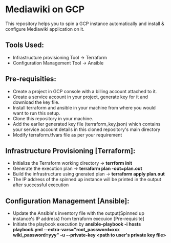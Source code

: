 # Mediawiki on GCP

This repository helps you to spin a GCP instance automatically and install & configure Mediawiki application on it.

## Tools Used:

* Infrastructure provisioning Tool -> Terraform
* Configuration Management Tool -> Ansible

## Pre-requisities:

* Create a project in GCP console with a billing account attached to it.
* Create a service account in your project, generate key for it and download the key file.
* Install terraform and ansible in your machine from where you would want to run this setup.
* Clone this repository in your machine.
* Add the earlier generated key file (terraform_key.json) which contains your service account details in this cloned repository's main directory
* Modify terraform.tfvars file as per your requirement

## Infrastructure Provisioning [Terraform]:

* Initialize the Terraform working directory -> **terrform init**
* Generate the execution plan -> **terraform plan -out=plan.out**
* Build the infrastructure using gnerated plan -> **terraform apply plan.out**
* The IP address of the spinned up instance will be printed in the output after successful execution


## Configuration Management [Ansible]:

* Update the Ansible's inventory file with the output(Spinned up instance's IP address) from terraform execuion  [Pre-requisite]
* Initiate the playbook execution by **ansible-playbook -i hosts playbook.yml --extra-vars="root_password=xxx wiki_password=yyy" -u <username> --private-key <path to user's private key file>**
